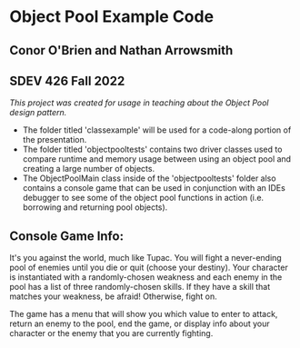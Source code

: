 # Object Pool Example Code
## Conor O'Brien and Nathan Arrowsmith
## SDEV 426 Fall 2022

*This project was created for usage in teaching about the Object Pool design pattern.*

- The folder titled 'classexample' will be used for a code-along portion of the presentation.
- The folder titled 'objectpooltests' contains two driver classes used to compare runtime and memory usage between using an object pool and creating a large number of objects.
- The ObjectPoolMain class inside of the 'objectpooltests' folder also contains a console game that can be used in conjunction with an IDEs debugger to see some of the object pool functions in action (i.e. borrowing and returning pool objects).

## Console Game Info:

It's you against the world, much like Tupac. You will fight a never-ending pool of enemies until you die or quit 
(choose your destiny). Your character is instantiated with a randomly-chosen weakness and each enemy in the pool has a 
list of three randomly-chosen skills. If they have a skill that matches your weakness, be afraid! Otherwise, fight on.

The game has a menu that will show you which value to enter to attack, return an enemy to the pool, end the game, or 
display info about your character or the enemy that you are currently fighting.
